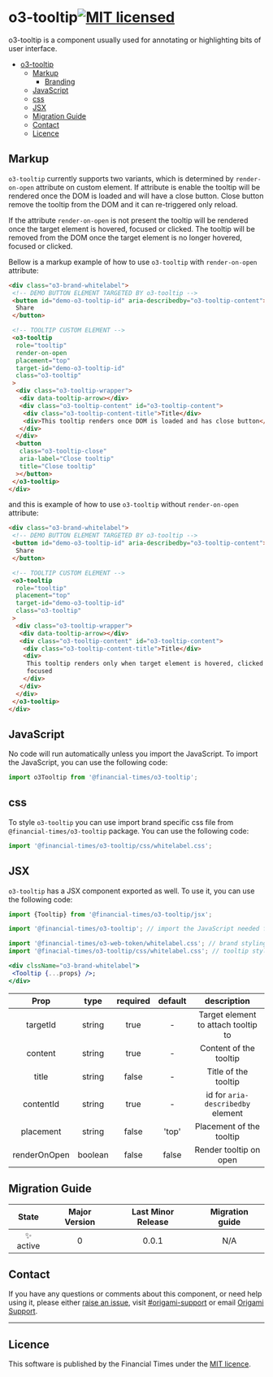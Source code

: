# o3-tooltip[![MIT licensed](https://img.shields.io/badge/license-MIT-blue.svg)](#licence)

o3-tooltip is a component usually used for annotating or highlighting bits of user interface.

- [o3-tooltip](#o3-tooltip)
	- [Markup](#markup)
		- [Branding](#branding)
	- [JavaScript](#javascript)
	- [css](#css)
	- [JSX](#jsx)
	- [Migration Guide](#migration-guide)
	- [Contact](#contact)
	- [Licence](#licence)

## Markup

`o3-tooltip` currently supports two variants, which is determined by `render-on-open` attribute on custom element. If attribute is enable the tooltip will be rendered once the DOM is loaded and will have a close button. Close button remove the tooltip from the DOM and it can re-triggered only reload.

If the attribute `render-on-open` is not present the tooltip will be rendered once the target element is hovered, focused or clicked. The tooltip will be removed from the DOM once the target element is no longer hovered, focused or clicked.

Bellow is a markup example of how to use `o3-tooltip` with `render-on-open` attribute:

```html
<div class="o3-brand-whitelabel">
 <!-- DEMO BUTTON ELEMENT TARGETED BY o3-tooltip -->
 <button id="demo-o3-tooltip-id" aria-describedby="o3-tooltip-content">
  Share
 </button>

 <!-- TOOLTIP CUSTOM ELEMENT -->
 <o3-tooltip
  role="tooltip"
  render-on-open
  placement="top"
  target-id="demo-o3-tooltip-id"
  class="o3-tooltip"
 >
  <div class="o3-tooltip-wrapper">
   <div data-tooltip-arrow></div>
   <div class="o3-tooltip-content" id="o3-tooltip-content">
    <div class="o3-tooltip-content-title">Title</div>
    <div>This tooltip renders once DOM is loaded and has close button</div>
   </div>
  </div>
  <button
   class="o3-tooltip-close"
   aria-label="Close tooltip"
   title="Close tooltip"
  ></button>
 </o3-tooltip>
</div>
```

and this is example of how to use `o3-tooltip` without `render-on-open` attribute:

```html
<div class="o3-brand-whitelabel">
 <!-- DEMO BUTTON ELEMENT TARGETED BY o3-tooltip -->
 <button id="demo-o3-tooltip-id" aria-describedby="o3-tooltip-content">
  Share
 </button>

 <!-- TOOLTIP CUSTOM ELEMENT -->
 <o3-tooltip
  role="tooltip"
  placement="top"
  target-id="demo-o3-tooltip-id"
  class="o3-tooltip"
 >
  <div class="o3-tooltip-wrapper">
   <div data-tooltip-arrow></div>
   <div class="o3-tooltip-content" id="o3-tooltip-content">
    <div class="o3-tooltip-content-title">Title</div>
    <div>
     This tooltip renders only when target element is hovered, clicked or
     focused
    </div>
   </div>
  </div>
 </o3-tooltip>
</div>
```

## JavaScript

No code will run automatically unless you import the JavaScript. To import the JavaScript, you can use the following code:

```javascript
import o3Tooltip from '@financial-times/o3-tooltip';
```

## css

To style `o3-tooltip` you can use import brand specific css file from `@financial-times/o3-tooltip` package. You can use the following code:

```javascript
import '@financial-times/o3-tooltip/css/whitelabel.css';
```

## JSX

`o3-tooltip` has a JSX component exported as well. To use it, you can use the following code:

```jsx
import {Tooltip} from '@financial-times/o3-tooltip/jsx';

import '@financial-times/o3-tooltip'; // import the JavaScript needed for custom element

import '@financial-times/o3-web-token/whitelabel.css'; // brand styling
import '@finacial-times/o3-tooltip/css/whitelabel.css'; // tooltip styling

<div clssName="o3-brand-whitelabel">
 <Tooltip {...props} />;
</div>
```

|     Prop     |  type   | required | default |             description             |
| :----------: | :-----: | :------: | :-----: | :---------------------------------: |
|   targetId   | string  |   true   |    -    | Target element to attach tooltip to |
|   content    | string  |   true   |    -    |       Content of the tooltip        |
|    title     | string  |  false   |    -    |        Title of the tooltip         |
|  contentId   | string  |   true   |    -    |  id for `aria-describedby` element  |
|  placement   | string  |  false   |  'top'  |      Placement of the tooltip       |
| renderOnOpen | boolean |  false   |  false  |       Render tooltip on open        |

## Migration Guide

|   State   | Major Version | Last Minor Release | Migration guide |
| :-------: | :-----------: | :----------------: | :-------------: |
| ✨ active |       0       |       0.0.1        |       N/A       |

## Contact

If you have any questions or comments about this component, or need help using it, please either [raise an issue](https://github.com/Financial-Times/o3-tooltip/issues), visit [#origami-support](https://financialtimes.slack.com/messages/origami-support/) or email [Origami Support](mailto:origami-support@ft.com).

---

## Licence

This software is published by the Financial Times under the [MIT licence](http://opensource.org/licenses/MIT).
